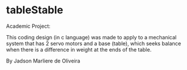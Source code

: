 # tableStable

Academic Project:

This coding design (in c language) was made to apply to a mechanical system 
that has 2 servo motors and a base (table), which seeks balance when there is 
a difference in weight at the ends of the table.

By Jadson Marliere de Oliveira
